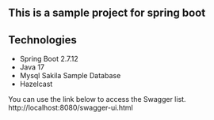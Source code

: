## This is a sample project for spring boot
## Technologies

- Spring Boot 2.7.12
- Java 17
- Mysql Sakila Sample Database
- Hazelcast

You can use the link below to access the Swagger list.
http://localhost:8080/swagger-ui.html